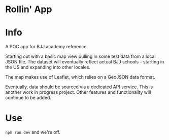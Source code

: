 # Rollin' App

# Info

A POC app for BJJ academy reference.

Starting out with a basic map view pulling in some test data from a local JSON file. The dataset will eventually reflect actual BJJ schools - starting in the US and expanding into other locales.

The map makes use of Leaflet, which relies on a GeoJSON data format.

Eventually, data should be sourced via a dedicated API service. This is another work in progress project.
Other features and functionality will continue to be added.

# Use

`npm run dev` and we're off.
